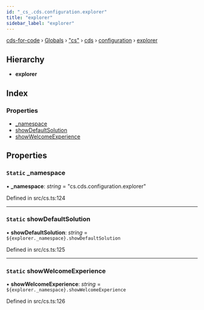 ```yaml
---
id: "_cs_.cds.configuration.explorer"
title: "explorer"
sidebar_label: "explorer"
---
```


[cds-for-code](../index.md) › [Globals](../globals.md) › ["cs"](../modules/_cs_.md) › [cds](../modules/_cs_.cds.md) › [configuration](../modules/_cs_.cds.configuration.md) › [explorer](_cs_.cds.configuration.explorer.md)

## Hierarchy

* **explorer**

## Index

### Properties

* [_namespace](_cs_.cds.configuration.explorer.md#static-_namespace)
* [showDefaultSolution](_cs_.cds.configuration.explorer.md#static-showdefaultsolution)
* [showWelcomeExperience](_cs_.cds.configuration.explorer.md#static-showwelcomeexperience)

## Properties

### `Static` _namespace

▪ **_namespace**: *string* = "cs.cds.configuration.explorer"

Defined in src/cs.ts:124

___

### `Static` showDefaultSolution

▪ **showDefaultSolution**: *string* = `${explorer._namespace}.showDefaultSolution`

Defined in src/cs.ts:125

___

### `Static` showWelcomeExperience

▪ **showWelcomeExperience**: *string* = `${explorer._namespace}.showWelcomeExperience`

Defined in src/cs.ts:126
